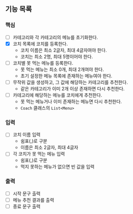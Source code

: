 ## 기능 목록

### 핵심
- [ ] 카테고리와 각 카테고리의 메뉴를 초기화한다.
- [x] 코치 목록에 코치를 등록한다.
  - 코치 이름은 최소 2글자, 최대 4글자여야 한다.
  - 코치는 최소 2명, 최대 5명이어야 한다.
- [ ] 코치별 못 먹는 메뉴를 등록한다.
  - 못 먹는 메뉴는 최소 0개, 최대 2개여야 한다.
  - 초기 설정한 메뉴 목록에 존재하는 메뉴여야 한다.
- [ ] 무작위 값을 생성하고, 그 값에 해당하는 카테고리를 추천한다.
  - 같은 카테고리가 이미 2개 이상 존재하면 다시 추천한다.
- [ ] 카테고리에 해당하는 메뉴를 코치에게 추천한다.
  - 못 먹는 메뉴거나 이미 존재하는 메뉴면 다시 추천한다. 
  - `Coach` 클래스의 `List<Menu>`

### 입력
- [ ] 코치 이름 입력
  - 쉼표(,)로 구분
  - 이름은 최소 2글자, 최대 4글자
- [ ] 각 코치가 못 먹는 메뉴 입력
  - 쉼표(,)로 구분
  - 먹지 못하는 메뉴가 없으면 빈 값을 입력

### 출력
- [ ] 시작 문구 출력
- [ ] 메뉴 추천 결과를 출력
- [ ] 종료 문구 출력